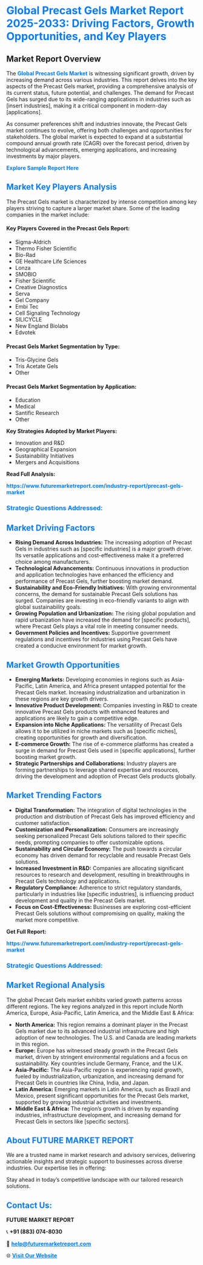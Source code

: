 <h1 style="color: #007BFF;">Global Precast Gels Market Report 2025-2033: Driving Factors, Growth Opportunities, and Key Players</h1>

<section id="overview">
<h2>Market Report Overview</h2>
<p>The <a href="https://www.futuremarketreport.com/industry-report/precast-gels-market" style="color: #007BFF; text-decoration: none;"><strong>Global Precast Gels Market</strong></a> is witnessing significant growth, driven by increasing demand across various industries. This report delves into the key aspects of the Precast Gels market, providing a comprehensive analysis of its current status, future potential, and challenges. The demand for Precast Gels has surged due to its wide-ranging applications in industries such as [insert industries], making it a critical component in modern-day [applications].</p>
<p>As consumer preferences shift and industries innovate, the Precast Gels market continues to evolve, offering both challenges and opportunities for stakeholders. The global market is expected to expand at a substantial compound annual growth rate (CAGR) over the forecast period, driven by technological advancements, emerging applications, and increasing investments by major players.</p>
</section>

<section id="overview">
<p><a href="https://www.futuremarketreport.com/request-sample/reportId=88482" style="color: #007BFF; text-decoration: none;"><strong>Explore Sample Report Here</strong></a></p>
</section>

<section id="key-players">
<h2 style="color: #007BFF;">Market Key Players Analysis</h2>
<p>The Precast Gels market is characterized by intense competition among key players striving to capture a larger market share. Some of the leading companies in the market include:</p>
<h4>Key Players Covered in the Precast Gels Report:</h4>
<ul><li>Sigma-Aldrich</li><li>Thermo Fisher Scientific</li><li>Bio-Rad</li><li>GE Healthcare Life Sciences</li><li>Lonza</li><li>SMOBIO</li><li>Fisher Scientific</li><li>Creative Diagnostics</li><li>Serva</li><li>Gel Company</li><li>Embi Tec</li><li>Cell Signaling Technology</li><li>SILICYCLE</li><li>New England Biolabs</li><li>Edvotek</li></ul>
<h4>Precast Gels Market Segmentation by Type:</h4>
<ul><li>Tris-Glycine Gels</li><li>Tris Acetate Gels</li><li>Other</li></ul>

<h4>Precast Gels Market Segmentation by Application:</h4>
<ul><li>Education</li><li>Medical</li><li>Santific Research</li><li>Other</li></ul>
<p><strong>Key Strategies Adopted by Market Players:</strong></p>
<ul>
<li>Innovation and R&D</li>
<li>Geographical Expansion</li>
<li>Sustainability Initiatives</li>
<li>Mergers and Acquisitions</li>
</ul>
</section>

<section>
<p><strong>Read Full Analysis: </strong></p><a href="https://www.futuremarketreport.com/industry-report/precast-gels-market" style="color: #007BFF; text-decoration: none;"><strong>https://www.futuremarketreport.com/industry-report/precast-gels-market</strong></a>
<h3 style="color: #007BFF;">Strategic Questions Addressed:</h3>
</section>

<section id="driving-factors">
<h2 style="color: #007BFF;">Market Driving Factors</h2>
<ul>
<li><strong>Rising Demand Across Industries:</strong> The increasing adoption of Precast Gels in industries such as [specific industries] is a major growth driver. Its versatile applications and cost-effectiveness make it a preferred choice among manufacturers.</li>
<li><strong>Technological Advancements:</strong> Continuous innovations in production and application technologies have enhanced the efficiency and performance of Precast Gels, further boosting market demand.</li>
<li><strong>Sustainability and Eco-Friendly Initiatives:</strong> With growing environmental concerns, the demand for sustainable Precast Gels solutions has surged. Companies are investing in eco-friendly variants to align with global sustainability goals.</li>
<li><strong>Growing Population and Urbanization:</strong> The rising global population and rapid urbanization have increased the demand for [specific products], where Precast Gels plays a vital role in meeting consumer needs.</li>
<li><strong>Government Policies and Incentives:</strong> Supportive government regulations and incentives for industries using Precast Gels have created a conducive environment for market growth.</li>
</ul>
</section>

<section id="growth-opportunities">
<h2 style="color: #007BFF;">Market Growth Opportunities</h2>
<ul>
<li><strong>Emerging Markets:</strong> Developing economies in regions such as Asia-Pacific, Latin America, and Africa present untapped potential for the Precast Gels market. Increasing industrialization and urbanization in these regions are key growth drivers.</li>
<li><strong>Innovative Product Development:</strong> Companies investing in R&D to create innovative Precast Gels products with enhanced features and applications are likely to gain a competitive edge.</li>
<li><strong>Expansion into Niche Applications:</strong> The versatility of Precast Gels allows it to be utilized in niche markets such as [specific niches], creating opportunities for growth and diversification.</li>
<li><strong>E-commerce Growth:</strong> The rise of e-commerce platforms has created a surge in demand for Precast Gels used in [specific applications], further boosting market growth.</li>
<li><strong>Strategic Partnerships and Collaborations:</strong> Industry players are forming partnerships to leverage shared expertise and resources, driving the development and adoption of Precast Gels products globally.</li>
</ul>
</section>

<section id="trending-factors">
<h2 style="color: #007BFF;">Market Trending Factors</h2>
<ul>
<li><strong>Digital Transformation:</strong> The integration of digital technologies in the production and distribution of Precast Gels has improved efficiency and customer satisfaction.</li>
<li><strong>Customization and Personalization:</strong> Consumers are increasingly seeking personalized Precast Gels solutions tailored to their specific needs, prompting companies to offer customizable options.</li>
<li><strong>Sustainability and Circular Economy:</strong> The push towards a circular economy has driven demand for recyclable and reusable Precast Gels solutions.</li>
<li><strong>Increased Investment in R&D:</strong> Companies are allocating significant resources to research and development, resulting in breakthroughs in Precast Gels technology and applications.</li>
<li><strong>Regulatory Compliance:</strong> Adherence to strict regulatory standards, particularly in industries like [specific industries], is influencing product development and quality in the Precast Gels market.</li>
<li><strong>Focus on Cost-Effectiveness:</strong> Businesses are exploring cost-efficient Precast Gels solutions without compromising on quality, making the market more competitive.</li>
</ul>
</section>

<section>
<p><strong>Get Full Report: </strong></p><a href="https://www.futuremarketreport.com/industry-report/precast-gels-market" style="color: #007BFF; text-decoration: none;"><strong>https://www.futuremarketreport.com/industry-report/precast-gels-market</strong></a>
<h3 style="color: #007BFF;">Strategic Questions Addressed:</h3>
</section>


<section id="regional-analysis">
<h2 style="color: #007BFF;">Market Regional Analysis</h2>
<p>The global Precast Gels market exhibits varied growth patterns across different regions. The key regions analyzed in this report include North America, Europe, Asia-Pacific, Latin America, and the Middle East & Africa:</p>
<ul>
<li><strong>North America:</strong> This region remains a dominant player in the Precast Gels market due to its advanced industrial infrastructure and high adoption of new technologies. The U.S. and Canada are leading markets in this region.</li>
<li><strong>Europe:</strong> Europe has witnessed steady growth in the Precast Gels market, driven by stringent environmental regulations and a focus on sustainability. Key countries include Germany, France, and the U.K.</li>
<li><strong>Asia-Pacific:</strong> The Asia-Pacific region is experiencing rapid growth, fueled by industrialization, urbanization, and increasing demand for Precast Gels in countries like China, India, and Japan.</li>
<li><strong>Latin America:</strong> Emerging markets in Latin America, such as Brazil and Mexico, present significant opportunities for the Precast Gels market, supported by growing industrial activities and investments.</li>
<li><strong>Middle East & Africa:</strong> The region’s growth is driven by expanding industries, infrastructure development, and increasing demand for Precast Gels in sectors like [specific sectors].</li>
</ul>
</section>

<footer>
<h2 style="color: #007BFF;">About FUTURE MARKET REPORT</h2>
<p>We are a trusted name in market research and advisory services, delivering actionable insights and strategic support to businesses across diverse industries. Our expertise lies in offering:</p>

<p>Stay ahead in today’s competitive landscape with our tailored research solutions.</p>

<h2 style="color: #007BFF;">Contact Us:</h2>
<p><strong>FUTURE MARKET REPORT</strong></p>
<p>📞 <strong>+91 (883) 074-8030</strong></p>
<p>📧 <strong><a href="mailto:help@futuremarketreport.com" style="color: #007BFF;">help@futuremarketreport.com</a></strong></p>
<p>🌐 <strong><a href="https://www.futuremarketreport.com/" style="color: #007BFF;">Visit Our Website</a></strong></p>
</footer>